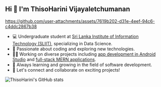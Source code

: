 ## Hi 👋 I'm ThisoHarini Vijayaletchumanan


https://github.com/user-attachments/assets/7619b202-d31e-4eef-94c6-c4ddc2867b38


- 💻 Undergraduate student at [Sri Lanka Institute of Information Technology (SLIIT)](https://www.sliit.lk/), specializing in Data Science.
- 🚀 Passionate about coding and exploring new technologies.
- 👩‍💻 Working on diverse projects including [app development in Android Studio](#) and [full-stack MERN applications](#).
- 🌱 Always learning and growing in the field of software development.
- 🤝 Let's connect and collaborate on exciting projects!

<!-- GitHub stats -->
![ThisoHarini's GitHub stats](https://github-readme-stats.vercel.app/api?username=your-github-username&show_icons=true&theme=radical)

